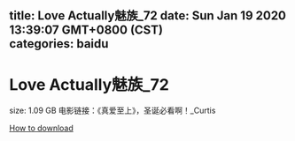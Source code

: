 
title: Love Actually魅族_72
date: Sun Jan 19 2020 13:39:07 GMT+0800 (CST)    
categories: baidu
---

# Love Actually魅族_72
size: 1.09 GB
 电影链接：《真爱至上》，圣诞必看啊！_Curtis
 

[How to download](https://bpcam.bemobtrk.com/go/2ceec3aa-1ca2-46d6-b9ff-aaa5c184517c?jno=3181)